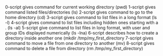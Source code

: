 0-script gives command for current working directory (pwd)
1-script gives command listed files/directories (ls)
2-script gives command to go to the home directory (cd)
3-script gives command to list files in a long format (ls -l)
4-script gives command to list files including hidden ones starting with a . (ls -al)
5-script give command to list files in long format, with user and group IDs displayed numerically (ls -lna)
6-script describes how to create a directory inside another one (mkdir /tmp/my_first_directory
7-script gives command to move a file from one directory to another (mv)
8-script gives command to delete a file from directory (rm /tmp/my_first_directory)
